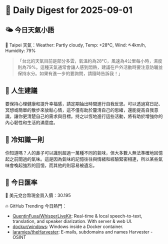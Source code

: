 # 🌅 Daily Digest for 2025-09-01

## 🌤️ 今日天氣小語
📍 Taipei 天氣：Weather: Partly cloudy, Temp: +28°C, Wind: ↖4km/h, Humidity: 79%
> 「台北的天氣目前是部分多雲，氣溫約為28°C，風速為4公里每小時，濕度則為79%。這種天氣通常會讓人感到悶熱，建議在戶外活動時要注意防曬並保持水分。如果有進一步的要詢問，請隨時告訴我！」

## 💬 人生建議
要保持心理健康和提升幸福感，請定期抽出時間進行自我反思。可以透過寫日記、冥想或簡單的散步來放鬆心情，這不僅有助於釐清自己的思緒，還能提高自我意識，讓你更清楚自己的需求與目標。持之以恆地進行這些活動，將有助於增強你的內心韌性和生活的滿意度。

## 🧠 冷知識一則
你知道嗎？人的鼻子可以識別超過一萬種不同的氣味，但大多數人無法準確地回憶起之前聞過的氣味。這是因為氣味的記憶往往與情緒和經驗緊密相連，所以某些氣味會喚起強烈的回憶，而其他的則容易被遺忘。
## 💱 今日匯率
💱 美元兌台幣現金買入價：30.195

🔥 GitHub Trending 今日熱門：
- [QuentinFuxa/WhisperLiveKit](https://github.com/QuentinFuxa/WhisperLiveKit): Real-time & local speech-to-text, translation, and speaker diarization. With server & web UI.
- [dockur/windows](https://github.com/dockur/windows): Windows inside a Docker container.
- [laramies/theHarvester](https://github.com/laramies/theHarvester): E-mails, subdomains and names Harvester - OSINT


